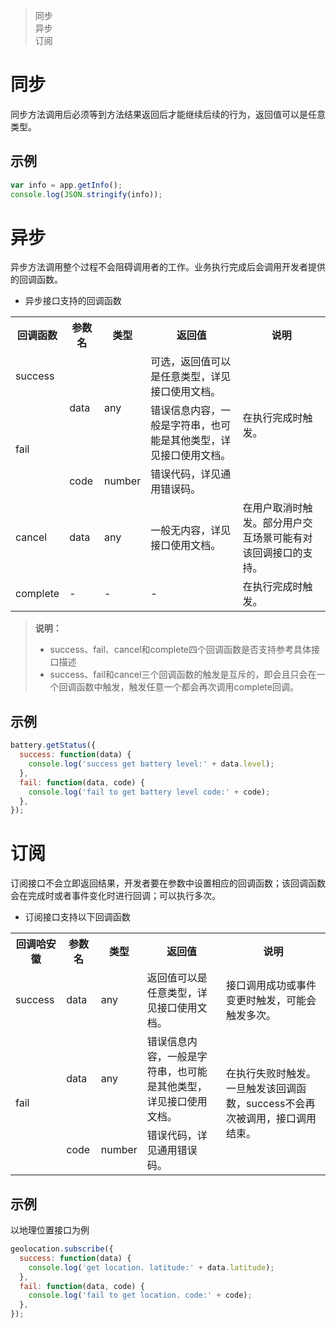 > 同步  
> 异步  
> 订阅

# 同步

同步方法调用后必须等到方法结果返回后才能继续后续的行为，返回值可以是任意类型。

## 示例

```javascript
var info = app.getInfo();
console.log(JSON.stringify(info));
```

# 异步

异步方法调用整个过程不会阻碍调用者的工作。业务执行完成后会调用开发者提供的回调函数。

* 异步接口支持的回调函数

<table>
    <tr>
        <th>回调函数</th>
        <th>参数名</th>
        <th>类型</th>
        <th>返回值</th>
        <th>说明</th>
    </tr>
    <tr>
        <td>success</td>
        <td rowspan="2">data</td>
        <td rowspan="2">any</td>
        <td>可选，返回值可以是任意类型，详见接口使用文档。</td>
        <td rowspan="3">在执行完成时触发。</td>
    </tr>
    <tr>
        <td rowspan="2">fail</td>
        <td>错误信息内容，一般是字符串，也可能是其他类型，详见接口使用文档。</td>
    </tr>
    <tr>
        <td>code</td>
        <td>number</td>
        <td>错误代码，详见通用错误码。</td>
    </tr>
    <tr>
        <td>cancel</td>
        <td>data</td>
        <td>any</td>
        <td>一般无内容，详见接口使用文档。</td>
        <td>在用户取消时触发。部分用户交互场景可能有对该回调接口的支持。</td>
    </tr>
    <tr>
        <td>complete</td>
        <td>-</td>
        <td>-</td>
        <td>-</td>
        <td>在执行完成时触发。</td>
    </tr>
</table>

> **说明：**  
> * success、fail、cancel和complete四个回调函数是否支持参考具体接口描述
> * success、fail和cancel三个回调函数的触发是互斥的，即会且只会在一个回调函数中触发，触发任意一个都会再次调用complete回调。

## 示例

```javascript
battery.getStatus({
  success: function(data) {
    console.log('success get battery level:' + data.level);
  },
  fail: function(data, code) {
    console.log('fail to get battery level code:' + code);
  },
});
```

# 订阅

订阅接口不会立即返回结果，开发者要在参数中设置相应的回调函数；该回调函数会在完成时或者事件变化时进行回调；可以执行多次。

* 订阅接口支持以下回调函数

<table>
  <tr>
    <th>回调哈安徽</th>
    <th>参数名</th>
    <th>类型</th>
    <th>返回值</th>
    <th>说明</th>
  </tr>
  <tr>
    <td>success</td>
    <td>data</td>
    <td>any</td>
    <td>返回值可以是任意类型，详见接口使用文档。</td>
    <td>接口调用成功或事件变更时触发，可能会触发多次。</td>
  </tr>
  <tr>
    <td rowspan="2">fail</td>
    <td>data</td>
    <td>any</td>
    <td>错误信息内容，一般是字符串，也可能是其他类型，详见接口使用文档。</td>
    <td rowspan="2">在执行失败时触发。一旦触发该回调函数，success不会再次被调用，接口调用结束。</td>
  </tr>
  <tr>
    <td>code</td>
    <td>number</td>
    <td>错误代码，详见通用错误码。</td>
  </tr>
</table>


 ## 示例

以地理位置接口为例

```javascript
geolocation.subscribe({
  success: function(data) {
    console.log('get location. latitude:' + data.latitude);
  },
  fail: function(data, code) {
    console.log('fail to get location. code:' + code);
  },
});
```

